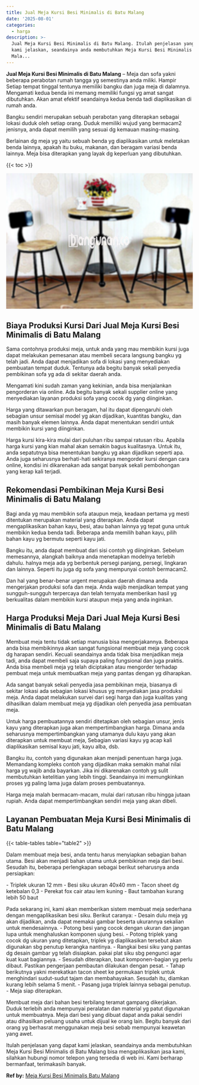 ```yaml
---
title: Jual Meja Kursi Besi Minimalis di Batu Malang
date: '2025-08-01'
categories:
  - harga
description: >-
  Jual Meja Kursi Besi Minimalis di Batu Malang. Itulah penjelasan yang dapat
  kami jelaskan, seandainya anda membutuhkan Meja Kursi Besi Minimalis di Batu
  Mala...
---
```


**Jual Meja Kursi Besi Minimalis di Batu Malang** – Meja dan sofa yakni beberapa perabotan rumah tangga yg semestinya anda miliki. Hampir Setiap tempat tinggal tentunya memiliki bangku dan juga meja di dalamnya. Mengamati kedua benda ini memang memiliki fungsi yg amat sangat dibutuhkan. Akan amat efektif seandainya kedua benda tadi diaplikasikan di rumah anda.

Bangku sendiri merupakan sebuah perabotan yang diterapkan sebagai lokasi duduk oleh setiap orang. Duduk memiliki wujud yang bermacam2 jenisnya, anda dapat memilih yang sesuai dg kemauan masing-masing.

Berlainan dg meja yg yaitu sebuah benda yg diaplikasikan untuk meletakan benda lainnya, apakah itu buku, makanan, dan beragam variasi benda lainnya. Meja bisa diterapkan yang layak dg keperluan yang dibutuhkan.

{{< toc >}}

![Jual Meja Kursi Besi Minimalis di Batu Malang](/images/jual-meja-besi-murah05.png)

## Biaya Produksi Kursi Dari Jual Meja Kursi Besi Minimalis di Batu Malang

Sama contohnya produksi meja, untuk anda yang mau membikin kursi juga dapat melakukan pemesanan atau membeli secara langsung bangku yg telah jadi. Anda dapat menjadikan sofa di lokasi yang menyediakan pembuatan tempat duduk. Tentunya ada begitu banyak sekali penyedia pembikinan sofa yg ada di sekitar daerah anda.

Mengamati kini sudah zaman yang kekinian, anda bisa menjalankan pengorderan via online. Ada begitu banyak sekali supplier online yang menyediakan layanan produksi sofa yang cocok dg yang diinginkan.

Harga yang ditawarkan pun beragam, hal itu dapat dipengaruhi oleh sebagian unsur semisal model yg akan dijadikan, kuantitas bangku, dan masih banyak elemen lainnya. Anda dapat menentukan sendiri untuk membikin kursi yang diinginkan.

Harga kursi kira-kira mulai dari puluhan ribu sampai ratusan ribu. Apabila harga kursi yang kian mahal akan semakin bagus kualitasnya. Untuk itu, anda sepatutnya bisa menentukan bangku yg akan dijadikan seperti apa. Anda juga seharusnya berhati-hati sekiranya mengorder kursi dengan cara online, kondisi ini dikarenakan ada sangat banyak sekali pembohongan yang kerap kali terjadi.

## Rekomendasi Pembikinan Meja Kursi Besi Minimalis di Batu Malang

Bagi anda yg mau membikin sofa ataupun meja, keadaan pertama yg mesti ditentukan merupakan material yang diterapkan. Anda dapat mengaplikasikan bahan kayu, besi, atau bahan lainnya yg tepat guna untuk membikin kedua benda tadi. Beberapa anda memilih bahan kayu, pilih bahan kayu yg bermutu seperti kayu jati.

Bangku itu, anda dapat membuat dari sisi contoh yg diinginkan. Sebelum memesannya, alangkah baiknya anda menetapkan modelnya terlebih dahulu. halnya meja ada yg berbentuk persegi panjang, persegi, lingkaran dan lainnya. Seperti itu juga dg sofa yang mempunyai contoh bermacam2.

Dan hal yang benar-benar urgent merupakan daerah dimana anda mengerjakan produksi sofa dan meja. Anda wajib menjadikan tempat yang sungguh-sungguh terpercaya dan telah ternyata memberikan hasil yg berkualitas dalam membikin kursi ataupun meja yang anda inginkan.

## Harga Produksi Meja Dari Jual Meja Kursi Besi Minimalis di Batu Malang

Membuat meja tentu tidak setiap manusia bisa mengerjakannya. Beberapa anda bisa membikinnya akan sangat fungsional membuat meja yang cocok dg harapan sendiri. Kecuali seandainya anda tidak bisa menjadikan meja tadi, anda dapat membeli saja supaya paling fungsional dan juga praktis. Anda bisa membeli meja yg telah diciptakan atau mengorder terhadap pembuat meja untuk membuatkan meja yang pantas dengan yg diharapkan.

Ada sangat banyak sekali penyedia jasa pembikinan meja, biasanya di sekitar lokasi ada sebagian lokasi khusus yg menyediakan jasa produksi meja. Anda dapat melakukan survei dari segi harga dan juga kualitas yang dihasilkan dalam membuat meja yg dijadikan oleh penyedia jasa pembuatan meja.

Untuk harga pembuatannya sendiri ditetapkan oleh sebagian unsur, jenis kayu yang diterapkan juga akan mempertimbangkan harga. Dimana anda seharusnya mempertimbangkan yang utamanya dulu kayu yang akan diterapkan untuk membuat meja, Sebagian variasi kayu yg acap kali diaplikasikan semisal kayu jati, kayu alba, dsb.

Bangku itu, contoh yang digunakan akan menjadi penentuan harga juga. Memandang kompleks contoh yang dijadikan maka semakin mahal nilai harga yg wajib anda bayarkan. Jika ini dikarenakan contoh yg sulit membutuhkan ketelitian yang lebih tinggi. Seandainya ini memungkinkan proses yg paling lama juga dalam proses pembuatannya.

Harga meja malah bermacam-macam, mulai dari ratusan ribu hingga jutaan rupiah. Anda dapat mempertimbangkan sendiri meja yang akan dibeli.

## Layanan Pembuatan Meja Kursi Besi Minimalis di Batu Malang

{{< table-tables table="table2" >}}

Dalam membuat meja besi, anda tentu harus menyiapkan sebagian bahan utama. Besi akan menjadi bahan utama untuk pembikinan meja dari besi. Sesudah itu, beberapa perlengkapan sebagai berikut seharusnya anda persiapkan:

\- Triplek ukuran 12 mm - Besi siku ukuran 40x40 mm - Tacon sheet dg ketebalan 0,3 - Perekat fox cair atau lem kuning - Baut tambahan kurang lebih 50 baut

Pada sekarang ini, kami akan memberikan sistem membuat meja sederhana dengan mengaplikasikan besi siku. Berikut caranya: - Desain dulu meja yg akan dijadikan, anda dapat memakai gambar beserta ukurannya sekalian untuk mendesainnya. - Potong besi yang cocok dengan ukuran dan jangan lupa untuk menghaluskan komponen ujung besi. - Potong triplek yang cocok dg ukuran yang ditetapkan, triplek yg diaplikasikan tersebut akan digunakan sbg penutup kerangka nantinya. - Rangkai besi siku yang pantas dg desain gambar yg telah disiapkan. pakai plat siku sbg pengunci agar kuat kuat bagiannya. - Sesudah diterapkan, baut komponen-bagian yg perlu dibaut. Pastikan pengerjaan pembautan dilakukan dengan pesat. - Tahap berikutnya yakni merekatkan tacon sheet ke permukaan triplek untuk menghindari sudut-sudut tajam dan membahayakan. Sesudah itu, diamkan kurang lebih selama 5 menit. - Pasang juga triplek lainnya sebagai penutup. - Meja siap diterapkan.

Membuat meja dari bahan besi terbilang teramat gampang dikerjakan. Duduk terlebih anda mempunyai peralatan dan material yg patut digunakan untuk membuatnya. Meja dari besi yang dibuat dapat anda pakai sendiri atau dihasilkan peluang usaha untuk dijual ke orang lain. Begitu banyak dari orang yg berhasrat menggunakan meja besi sebab mempunyai keawetan yang awet.

Itulah penjelasan yang dapat kami jelaskan, seandainya anda membutuhkan Meja Kursi Besi Minimalis di Batu Malang bisa mengaplikasikan jasa kami, silahkan hubungi nomor telepon yang tersedia di web ini. Kami berharap bermanfaat, terimakasih banyak.

**Ref by:** [Meja Kursi Besi Minimalis Batu Malang](https://id.wikipedia.org/wiki/Meja)
